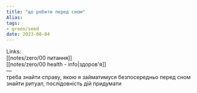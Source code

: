 ```yaml
---
title: "що робити перед сном"
Alias: 
tags:
- green/seed
date: 2023-08-04
---
```

Links:  
[[notes/zero/00 питання]]  
[[notes/zero/00 health - info|здоров'я]]  
—  
треба знайти справу, якою я займатимуся безпосередньо перед сном  
знайти ритуал, послідовність дій придумати
